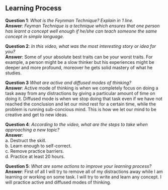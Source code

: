 ## Learning Process

**Question 1**: 
*What is the Feynman Technique? Explain in 1 line.*  
**Answer**: 
*Feyman Technique is a technique which ensures that one person has learnt a concept well enough if he/she can teach someone the same concept in simple language.*

**Question 2**: 
*In this video, what was the most interesting story or idea for you?*  
**Answer**:
Some of your absolute best traits can be your worst traits. For example, a person might be a slow thinker but his experiences might be deeper and more profound, moreover he gets solid mastery of what he studies.

**Question 3**
*What are active and diffused modes of thinking?*  
**Answer**: 
Active mode of thinking is when we completely focus on doing a task away from any distractions by giving a particular amount of time on doing it. Diffused mode is when we stop doing that task even if we have not reached the conclusion and let our mind rest for a certain time, while the problem is running sub-concious mind. This is how we let our mind to be creative and get to new ideas.

**Question 4**:
*According to the video, what are the steps to take when approaching a new topic?*  
**Answer**:  
a. Destruct the skill.  
b. Learn enough to self-correct.  
c. Remove practice barriers.  
d. Practice at least 20 hours.  

**Question 5**:
*What are some actions to improve your learning process?*  
**Answer**: 
First of all I will try to remove all of my distractions away while I am learning or working on some task. I will try to write and learn any concept. I will practice active and diffused modes of thinking.
